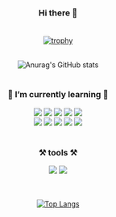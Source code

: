 <div align="center">

### Hi there 👋<br><br>

[![trophy](https://github-profile-trophy.vercel.app/?username=7beunseo)](https://github.com/ryo-ma/github-profile-trophy)<br><br>

![Anurag's GitHub stats](https://github-readme-stats.vercel.app/api?username=7beunseo&show_icons=true&theme=transparent)<br><br>

### 🌱 I’m currently learning 🌱
  <img src="https://img.shields.io/badge/html5-E34F26?style=for-the-badge&logo=html5&logoColor=white">
  <img src="https://img.shields.io/badge/css-1572B6?style=for-the-badge&logo=css3&logoColor=white">
  <img src="https://img.shields.io/badge/javascript-F7DF1E?style=for-the-badge&logo=javascript&logoColor=black">
  <img src="https://img.shields.io/badge/python-3776AB?style=for-the-badge&logo=python&logoColor=white"> 
  <img src="https://img.shields.io/badge/django-092E20?style=for-the-badge&logo=django&logoColor=white"><br>
  <img src="https://img.shields.io/badge/java-007396?style=for-the-badge&logo=java&logoColor=white">
  <img src="https://img.shields.io/badge/c++-00599C?style=for-the-badge&logo=c%2B%2B&logoColor=white">
  <img src="https://img.shields.io/badge/spring-6DB33F?style=for-the-badge&logo=spring&logoColor=white">
  <img src="https://img.shields.io/badge/node.js-339933?style=for-the-badge&logo=Node.js&logoColor=white">
  <img src="https://img.shields.io/badge/linux-FCC624?style=for-the-badge&logo=linux&logoColor=black">
  <br><br>

### ⚒️ tools ⚒️
<img src="https://img.shields.io/badge/github-181717?style=for-the-badge&logo=github&logoColor=white">
<img src="https://img.shields.io/badge/figma-F24E1E?style=for-the-badge&logo=figma&logoColor=white">
<br><br><br>

[![Top Langs](https://github-readme-stats.vercel.app/api/top-langs/?username=7beunseo&layout=donut-vertical)](https://github.com/anuraghazra/github-readme-stats)
</div>
